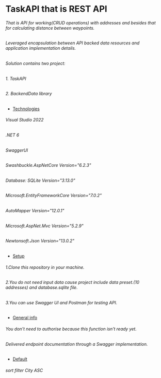   # TaskAPI that is REST API 

###### That is API for working(CRUD operations) with addresses and besides that for calculating distance between waypoints.

###### Leveraged encapsulation between API backed data resources and application implementation details.
###### Solution contains two project:
###### 1. TaskAPI 
###### 2. BackendData library

* [Technologies](#technologies)
###### Visual Studio 2022
###### .NET 6
###### SwaggerUI 
###### Swashbuckle.AspNetCore Version="6.2.3"
###### Database: SQLite Version="3.13.0"
###### Microsoft.EntityFrameworkCore Version="7.0.2" 
###### AutoMapper Version="12.0.1"
###### Microsoft.AspNet.Mvc Version="5.2.9"
###### Newtonsoft.Json Version="13.0.2"
* [Setup](#setup)
###### 1.Clone this repository in your machine.
###### 2.You do not need input data cause project include data preset.(10 addresses) and database.sqlite file.
###### 3.You can use Swagger UI and Postman for testing API.
* [General info](#general-info)
###### You don't need to authorise because this function isn't ready yet.
###### Delivered endpoint documentation through a Swagger implementation.

* [Default](#default)
 ###### sort filter City ASC
 




